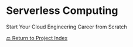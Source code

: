 # Serverless Computing
Start Your Cloud Engineering Career from Scratch

[🔙 Return to Project Index](https://github.com/mikepfeiffer/cloud-career-playbook)